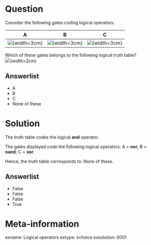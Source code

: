 

Question
========

Consider the following gates coding logical operators:

|              A             |              B             |              C             |
|:--------------------------:|:--------------------------:|:--------------------------:|
| ![](A.png){width=3cm} | ![](B.png){width=3cm} | ![](C.png){width=3cm} |

Which of these gates belongs to the following logical truth table?
\
![](table.png){width=2cm}

Answerlist
----------
* A
* B
* C
* None of these


Solution
========

The truth table codes the logical **and** operator.

The gates displayed code the following logical operators:
A = **nor**,
B = **nand**,
C = **xor**.

Hence, the truth table corresponds to:
None of these.

Answerlist
----------
* False
* False
* False
* True


Meta-information
================
exname: Logical operators
extype: schoice
exsolution: 0001
